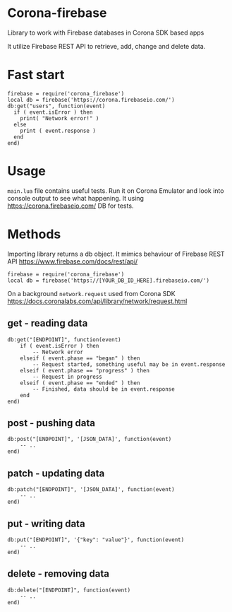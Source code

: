 # Corona-firebase

Library to work with Firebase databases in Corona SDK based apps

It utilize Firebase REST API to retrieve, add, change and delete data.

# Fast start

    firebase = require('corona_firebase')
    local db = firebase('https://corona.firebaseio.com/')
    db:get("users", function(event)
      if ( event.isError ) then
        print( "Network error!" )
      else
        print ( event.response )
      end
    end)

# Usage

``main.lua`` file contains useful tests. Run it on Corona Emulator and look
into console output to see what happening. It using https://corona.firebaseio.com/ DB for tests.


# Methods

Importing library returns a db object. It mimics behaviour of Firebase REST API https://www.firebase.com/docs/rest/api/

    firebase = require('corona_firebase')
    local db = firebase('https://[YOUR_DB_ID_HERE].firebaseio.com/')

On a background ``network.request`` used from Corona SDK https://docs.coronalabs.com/api/library/network/request.html

## get - reading data

    db:get("[ENDPOINT]", function(event)
    	if ( event.isError ) then
            -- Network error
        elseif ( event.phase == "began" ) then
            -- Request started, something useful may be in event.response
        elseif ( event.phase == "progress" ) then
            -- Request in progress
        elseif ( event.phase == "ended" ) then
            -- Finished, data should be in event.response
        end
    end)

## post - pushing data

    db:post("[ENDPOINT]", '[JSON_DATA]', function(event)
        -- ..
    end)

## patch - updating data

    db:patch("[ENDPOINT]", '[JSON_DATA]', function(event)
        -- ..
    end)

## put - writing data

    db:put("[ENDPOINT]", '{"key": "value"}', function(event)
    	-- ..
    end)

## delete - removing data

    db:delete("[ENDPOINT]", function(event)
    	-- ..
    end)
